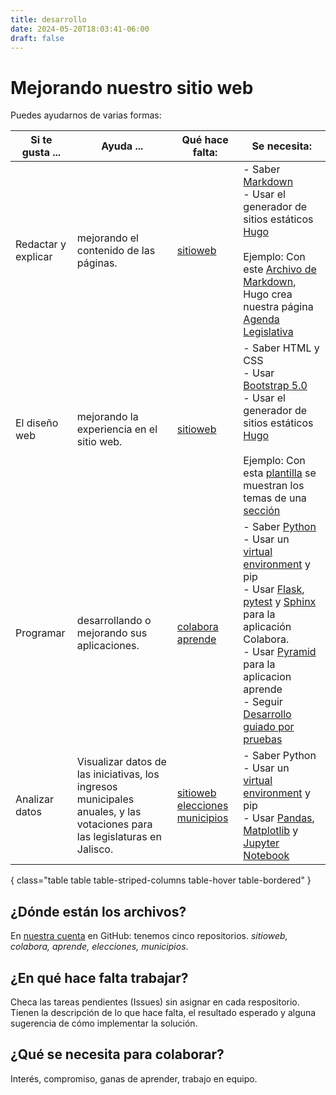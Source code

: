 ```yaml
---
title: desarrollo
date: 2024-05-20T18:03:41-06:00
draft: false
---
```


# Mejorando nuestro sitio web

Puedes ayudarnos de varias formas:

| Si te gusta ...                          | Ayuda ...             | Qué hace falta:  | Se necesita:               |
| ---------------------------------------- | ----------------------------- | ------- | ----------------------------- |
| Redactar y explicar                      |  mejorando el contenido de las páginas.    | [sitioweb](https://github.com/siguealcongreso/sitioweb/issues?q=is%3Aissue+is%3Aopen+label%3Acontenido)      | - Saber [Markdown](https://es.wikipedia.org/wiki/Markdown)<br>- Usar el generador de sitios estáticos [Hugo](https://gohugo.io/)<br><br> Ejemplo: Con este [Archivo de Markdown](https://github.com/siguealcongreso/sitioweb/blob/main/content/monitoreo/legislaturas/lxiii/agenda-legislativa-lxiii.md?plain=1), Hugo crea nuestra página [Agenda Legislativa](/monitoreo/legislaturas/lxiii/agenda-legislativa-lxiii/) |
| El diseño web                            |  mejorando la experiencia en el sitio web. | [sitioweb](https://github.com/siguealcongreso/sitioweb/issues?q=is%3Aissue+is%3Aopen+label%3Adiseño)      | - Saber HTML y CSS<br>- Usar [Bootstrap 5.0](https://getbootstrap.com/docs/5.0/getting-started/introduction/)<br>- Usar el generador de sitios estáticos [Hugo](https://gohugo.io/)<br><br> Ejemplo: Con esta [plantilla](https://github.com/siguealcongreso/sitioweb/blob/main/layouts/_default/list.html) se muestran los temas de una [sección](https://siguealcongreso.org/organizacion) |
| Programar                                |  desarrollando o mejorando sus aplicaciones.|[colabora](https://github.com/siguealcongreso/colabora/issues) [aprende](https://github.com/siguealcongreso/aprende/issues)      | - Saber [Python](https://python.org)<br>- Usar un [virtual environment](https://docs.python.org/3/glossary.html#term-virtual-environment) y pip<br>- Usar [Flask](flask.palletsprojects.com/), [pytest](https://docs.pytest.org/en/stable/) y [Sphinx](https://www.sphinx-doc.org/en/master/) para la aplicación Colabora.<br>- Usar [Pyramid](https://trypyramid.com/) para la aplicacion aprende<br>- Seguir [Desarrollo guiado por pruebas](https://es.wikipedia.org/wiki/Desarrollo_guiado_por_pruebas) |
| Analizar datos                           |  Visualizar datos de las iniciativas, los ingresos municipales anuales, y las votaciones para las legislaturas en Jalisco. | [sitioweb](https://github.com/siguealcongreso/sitioweb/issues?q=is%3Aissue+is%3Aopen+label%3Adatos) [elecciones](https://github.com/siguealcongreso/elecciones/issues) [municipios](https://github.com/siguealcongreso/municipios/issues)   |- Saber Python<br>- Usar un [virtual environment](https://docs.python.org/3/glossary.html#term-virtual-environment) y pip<br>- Usar [Pandas](https://pandas.pydata.org/),  [Matplotlib](https://matplotlib.org/) y [Jupyter Notebook](https://jupyter-notebook.readthedocs.io/en/latest/)
{ class="table table table-striped-columns table-hover table-bordered" }

## ¿Dónde están los archivos?

En [nuestra cuenta](https://github.com/siguealcongreso) en GitHub:
tenemos cinco repositorios.  *sitioweb, colabora, aprende, elecciones,
municipios*.

## ¿En qué hace falta trabajar?

Checa las tareas pendientes (Issues) sin asignar en cada
respositorio. Tienen la descripción de lo que hace falta, el resultado
esperado y alguna sugerencia de cómo implementar la solución.

## ¿Qué se necesita para colaborar?

Interés, compromiso, ganas de aprender, trabajo en equipo.
